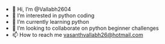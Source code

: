 - 👋 Hi, I’m @Vallabh2604
- 👀 I’m interested in python coding  
- 🌱 I’m currently learning python
- 💞️ I’m looking to collaborate on python beginner challenges
- 📫 How to reach me vasanthvallabh26@hotmail.com

<!---
Vallabh2604/Vallabh2604 is a ✨ special ✨ repository because its `README.md` (this file) appears on your GitHub profile.
You can click the Preview link to take a look at your changes.
--->
